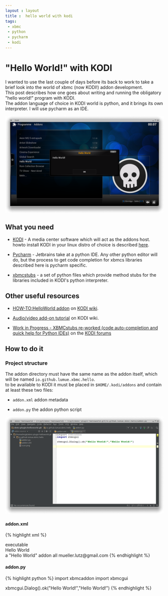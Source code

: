 ```yaml
---
layout : layout
title :  hello world with kodi
tags:
 - xbmc
 - python
 - pycharm
 - kodi
---
```


# "Hello World!" with KODI

I wanted to use the last couple of days before its back to work to take a brief look into the world of xbmc (now KODI!) addon development.  
This post describes how one goes about writing and running the obligatory "hello world!" program with KODI.  
The addon language of choice in KODI world is python, and it brings its own interpreter. I will use pycharm as an IDE. 

![KODI says "hello world!"](/assets/kodi-hello-world-at-runtime.png)

## What you need  

 * [KODI](http://kodi.tv) - A media center software which will act as the addons host. howto install KODI in your linux distro of choice is described [here](http://kodi.wiki/view/HOW-TO:Install_Kodi_for_Linux).
 
 * [Pycharm](https://www.jetbrains.com/pycharm/) - Jetbrains take at a python  IDE. Any other python editor will do, but the process to get code completion for xbmcs libraries described here is pycharm specific.

 * [xbmcstubs](http://kodi.wiki) - a set of python files which provide method stubs for the libraries included in KODI's python interpreter. 
 
## Other useful resources

 * [HOW-TO:HelloWorld addon](http://kodi.wiki/view/HOW-TO:HelloWorld_addon) on [KODI wiki](http://kodi.wiki).  
 
 * [Audio/video add-on tutorial](http://kodi.wiki/view/Audio/video_add-on_tutorial#Hello.2C_World.21) on KODI wiki.  
 
 * [Work in Progress - XBMCstubs re-worked (code auto-completion and quick help for Python IDEs)](http://forum.kodi.tv/showthread.php?tid=173780) on the [KODI forums](http://http://forum.kodi.tv/)
 
## How to do it

### Project structure

The addon directory must have the same name as the addon itself, which will be named ```io.github.lumue.xbmc.hello```.  
to be available to KODI it must be placed in ```$HOME/.kodi/addons``` and  contain at least these two files:

 * ```addon.xml``` addon metadata
 
 * ```addon.py``` the addon python script 
 
![the addon directory layout shown in pycharm](/assets/kodi-hello-world-project-structure.png)


#### addon.xml

{% highlight xml %}
<?xml version="1.0" encoding="UTF-8" standalone="yes"?>
<addon id="io.github.lumue.xbmc.hello" name="Hello World" version="1.0.0" provider-name="lumue">
  <requires>
    <import addon="xbmc.python" version="2.14.0"/>
  </requires>
  <extension point="xbmc.python.pluginsource" library="addon.py">
    <provides>executable</provides>
  </extension>
  <extension point="xbmc.addon.metadata">
    <summary lang="en">Hello World</summary>
    <description lang="en">a "Hello World" addon</description>
    <disclaimer lang="en"></disclaimer>
    <language></language>
    <platform>all</platform>
    <license></license>
    <forum></forum>
    <website></website>
    <email>mueller.lutz@gmail.com</email>
    <source></source>
  </extension>
</addon>
{% endhighlight %}

#### addon.py

{% highlight python %}
import xbmcaddon
import xbmcgui

xbmcgui.Dialog().ok("Hello World!","Hello World!")
{% endhighlight %}

